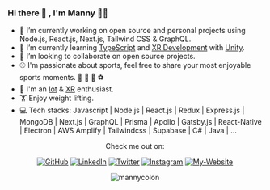 ### Hi there 👋 , I'm Manny :technologist:

<!--
**mannycolon/mannycolon** is a ✨ _special_ ✨ repository because its `README.md` (this file) appears on your GitHub profile.

Here are some ideas to get you started:

- 🔭 I’m currently working on ...
- 🌱 I’m currently learning ...
- 👯 I’m looking to collaborate on ...
- 🤔 I’m looking for help with ...
- 💬 Ask me about ...
- 📫 How to reach me: ...
- 😄 Pronouns: ...
- ⚡ Fun fact: ...
-->

- 🔭 I’m currently working on open source and personal projects using Node.js, React.js, Next.js, Tailwind CSS & GraphQL.
- 🌱 I’m currently learning [TypeScript](https://www.typescriptlang.org/) and [XR Development](https://docs.unity3d.com/Manual/XR.html) with [Unity](https://unity.com/).
- 👯 I’m looking to collaborate on open source projects.
- :baseball: I'm passionate about sports, feel free to share your most enjoyable sports moments. :basketball: :football: :bowling: :soccer: 
- :robot: I'm an [Iot](https://en.wikipedia.org/wiki/Internet_of_things) & [XR](https://docs.unity3d.com/Manual/XR.html) enthusiast.
- :weight_lifting: Enjoy weight lifting.
- 💻 Tech stacks: 
Javascript | Node.js | React.js | Redux | Express.js | MongoDB | Next.js | GraphQL | Prisma | Apollo | Gatsby.js | React-Native | Electron | AWS Amplify | Tailwindcss | Supabase | C# | Java | ...

<p align="center">Check me out on:</p>
<p align="center">
	<a href="https://github.com/mannycolon"><img src="https://img.icons8.com/doodle/50/000000/github.png" alt="GitHub"/></a>
	<a href="https://www.linkedin.com/in/mannycolon/"><img src="https://img.icons8.com/doodle/50/000000/linkedin.png" alt="LinkedIn"/></a>
    	<a href="https://twitter.com/_mannycolon"><img src="https://img.icons8.com/doodle/50/000000/twitter.png" alt="Twitter"/></a>
	<a href="https://www.instagram.com/mannycolon.tech/"><img src="https://img.icons8.com/doodle/50/000000/instagram-new.png" alt="Instagram"/></a>
	<a href="https://mannycolon.tech/"><img src="https://img.icons8.com/cotton/50/000000/website.png" alt="My-Website"/></a>
</p>

<p align="center"><img align="center" src="https://github-readme-stats.vercel.app/api/top-langs?username=mannycolon&show_icons=true&locale=en&layout=compact&langs_count=8" alt="mannycolon" /></p>
